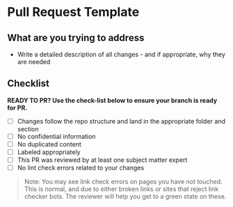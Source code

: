 # Pull Request Template

## What are you trying to address

- Write a detailed description of all changes - and if appropriate, why they are needed

## Checklist

**READY TO PR? Use the check-list below to ensure your branch is ready for PR.**

- [ ] Changes follow the repo structure and land in the appropriate folder and section
- [ ] No confidential information
- [ ] No duplicated content
- [ ] Labeled appropriately
- [ ] This PR was reviewed by at least one subject matter expert
- [ ] No lint check errors related to your changes

> Note: You may see link check errors on pages you have not touched. This is normal, and due to either broken links or sites that reject link checker bots. The reviewer will help you get to a green state on these.
